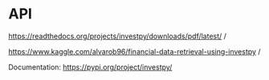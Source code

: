 # API

https://readthedocs.org/projects/investpy/downloads/pdf/latest/ /

https://www.kaggle.com/alvarob96/financial-data-retrieval-using-investpy /

Documentation: https://pypi.org/project/investpy/




